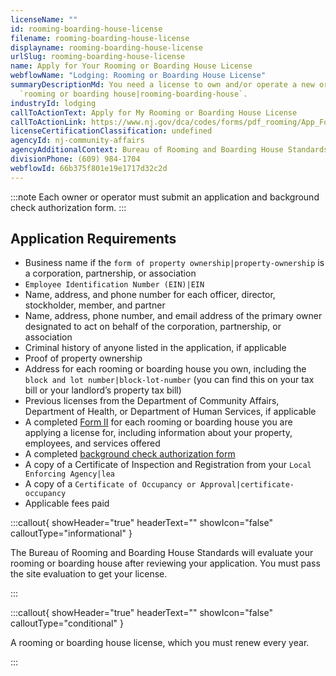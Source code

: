 ```yaml
---
licenseName: ""
id: rooming-boarding-house-license
filename: rooming-boarding-house-license
displayname: rooming-boarding-house-license
urlSlug: rooming-boarding-house-license
name: Apply for Your Rooming or Boarding House License
webflowName: "Lodging: Rooming or Boarding House License"
summaryDescriptionMd: You need a license to own and/or operate a new or existing
  `rooming or boarding house|rooming-boarding-house`.
industryId: lodging
callToActionText: Apply for My Rooming or Boarding House License
callToActionLink: https://www.nj.gov/dca/codes/forms/pdf_rooming/App_Form_I.pdf
licenseCertificationClassification: undefined
agencyId: nj-community-affairs
agencyAdditionalContext: Bureau of Rooming and Boarding House Standards
divisionPhone: (609) 984-1704
webflowId: 66b375f801e19e1717d32c2d
---
```


:::note
Each owner or operator must submit an application and background check authorization form.
:::

## Application Requirements

- Business name if the `form of property ownership|property-ownership` is a corporation, partnership, or association
- `Employee Identification Number (EIN)|EIN`
- Name, address, and phone number for each officer, director, stockholder, member, and partner
- Name, address, phone number, and email address of the primary owner designated to act on behalf of the corporation, partnership, or association
- Criminal history of anyone listed in the application, if applicable
- Proof of property ownership
- Address for each rooming or boarding house you own, including the `block and lot number|block-lot-number` (you can find this on your tax bill or your landlord’s property tax bill)
- Previous licenses from the Department of Community Affairs, Department of Health, or Department of Human Services, if applicable
- A completed [Form II](https://www.nj.gov/dca/codes/forms/pdf_rooming/App_Form_II.pdf) for each rooming or boarding house you are applying a license for, including information about your property, employees, and services offered
- A completed [background check authorization form](https://www.nj.gov/dca/codes/forms/pdf_rooming/Notice_Auth.pdf)
- A copy of a Certificate of Inspection and Registration from your `Local Enforcing Agency|lea`
- A copy of a `Certificate of Occupancy or Approval|certificate-occupancy`
- Applicable fees paid

:::callout{ showHeader="true" headerText="" showIcon="false" calloutType="informational" }

The Bureau of Rooming and Boarding House Standards will evaluate your rooming or boarding house after reviewing your application. You must pass the site evaluation to get your license.

:::

:::callout{ showHeader="true" headerText="" showIcon="false" calloutType="conditional" }

A rooming or boarding house license, which you must renew every year.

:::
